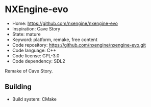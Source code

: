 # NXEngine-evo

- Home: https://github.com/nxengine/nxengine-evo
- Inspiration: Cave Story
- State: mature
- Keyword: platform, remake, free content
- Code repository: https://github.com/nxengine/nxengine-evo.git
- Code language: C++
- Code license: GPL-3.0
- Code dependency: SDL2

Remake of Cave Story.

## Building

- Build system: CMake
